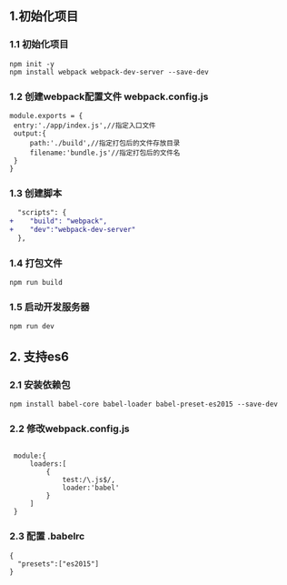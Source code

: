 ## 1.初始化项目
### 1.1 初始化项目
```
npm init -y
npm install webpack webpack-dev-server --save-dev
```

### 1.2 创建webpack配置文件 webpack.config.js
```
module.exports = {
 entry:'./app/index.js',//指定入口文件
 output:{
     path:'./build',//指定打包后的文件存放目录
     filename:'bundle.js'//指定打包后的文件名
 }
}
```

### 1.3 创建脚本
```diff
  "scripts": {
+    "build": "webpack",
+    "dev":"webpack-dev-server"
  },
```

### 1.4 打包文件
```
npm run build
```

### 1.5 启动开发服务器
```
npm run dev
```


## 2. 支持es6
### 2.1 安装依赖包
```
npm install babel-core babel-loader babel-preset-es2015 --save-dev
```
### 2.2 修改webpack.config.js
```

 module:{
     loaders:[
         {
             test:/\.js$/,
             loader:'babel'
         }
     ]
 }
```

### 2.3 配置 .babelrc
```
{
  "presets":["es2015"]
}
```
